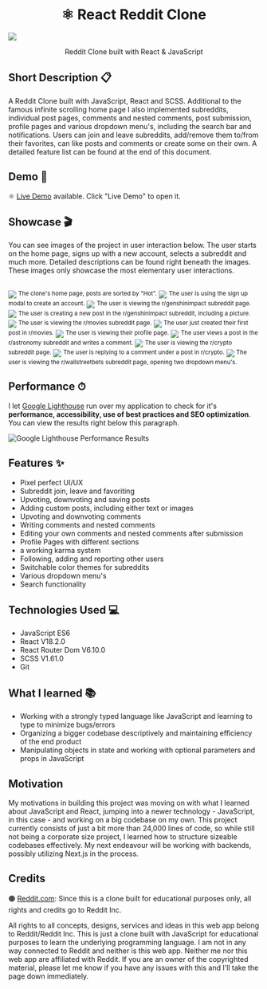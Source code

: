 <h1 align="center">⚛️ React Reddit Clone</h1>

![](/src/resources/images/banner.png)
<p align="center">
  Reddit Clone built with React &  JavaScript
</p>

## Short Description 📋
A Reddit Clone built with  JavaScript, React and SCSS. Additional to the famous infinite scrolling home page I also implemented subreddits, individual post pages, comments and nested comments, post submission, profile pages and various dropdown menu's, including the search bar and notifications. Users can join and leave subreddits, add/remove them to/from their favorites, can like posts and comments or create some on their own. A detailed feature list can be found at the end of this document.

## Demo 🔴
⚛️ [Live Demo](https://project-reddit-bb46e.web.app/) available. Click "Live Demo" to open it.

## Showcase 🎬
You can see images of the project in user interaction below. The user starts on the home page, signs up with a new account, selects a subreddit and much more. Detailed descriptions can be found right beneath the images. These images only showcase the most elementary user interactions. <br /> <br />

![](/src/resources/images/preview1.PNG)
<sup>The clone's home page, posts are sorted by "Hot".</sup>
![](/src/resources/images/preview2.PNG)
<sup>The user is using the sign up modal to create an account.</sup>
![](/src/resources/images/preview3.PNG)
<sup>The user is viewing the r/genshinimpact subreddit page.</sup>
![](/src/resources/images/preview4.PNG)
<sup>The user is creating a new post in the r/genshinimpact subreddit, including a picture.</sup>
![](/src/resources/images/preview5.PNG)
<sup>The user is viewing the r/movies subreddit page.</sup>
![](/src/resources/images/preview6.PNG)
<sup>The user just created their first post in r/movies.</sup>
![](/src/resources/images/preview7.PNG)
<sup>The user is viewing their profile page.</sup>
![](/src/resources/images/preview8.PNG)
<sup>The user views a post in the r/astronomy subreddit and writes a comment.</sup>
![](/src/resources/images/preview9.PNG)
<sup>The user is viewing the r/crypto subreddit page.</sup>
![](/src/resources/images/preview10.PNG)
<sup>The user is replying to a comment under a post in r/crypto.</sup>
![](/src/resources/images/preview11.PNG)
<sup>The user is viewing the r/wallstreetbets subreddit page, opening two dropdown menu's.</sup>

## Performance ⏱
I let [Google Lighthouse](https://chrome.google.com/webstore/detail/lighthouse/blipmdconlkpinefehnmjammfjpmpbjk?hl=de) run over my application to check for it's **performance, accessibility, use of best practices and SEO optimization**. You can view the results right below this paragraph.

![Google Lighthouse Performance Results](/src/resources/images/performance.png)

## Features ✨
- Pixel perfect UI/UX
- Subreddit join, leave and favoriting
- Upvoting, downvoting and saving posts
- Adding custom posts, including either text or images
- Upvoting and downvoting comments
- Writing comments and nested comments
- Editing your own comments and nested comments after submission
- Profile Pages with different sections
- a working karma system
- Following, adding and reporting other users
- Switchable color themes for subreddits
- Various dropdown menu's
- Search functionality

## Technologies Used 💻
- JavaScript ES6
- React V18.2.0
- React Router Dom V6.10.0
- SCSS V1.61.0
- Git

## What I learned 📚
- Working with a strongly typed language like JavaScript and learning to type to minimize bugs/errors
- Organizing a bigger codebase descriptively and maintaining efficiency of the end product
- Manipulating objects in state and working with optional parameters and props in JavaScript

## Motivation
My motivations in building this project was moving on with what I learned about JavaScript and React, jumping into a newer technology - JavaScript, in this case - and working on a big codebase on my own. This project currently consists of just a bit more than 24,000 lines of code, so while still not being a corporate size project, I learned how to structure sizeable codebases effectively. My next endeavour will be working with backends, possibly utilizing Next.js in the process.

## Credits
🟠 [Reddit.com](https://www.reddit.com/): Since this is a clone built for educational purposes only, all rights and credits go to Reddit Inc.

All rights to all concepts, designs, services and ideas in this web app belong to Reddit/Reddit Inc. This is just a clone built with JavaScript for educational purposes to learn the underlying programming language. I am not in any way connected to Reddit and neither is this web app. Neither me nor this web app are affiliated with Reddit. If you are an owner of the copyrighted material, please let me know if you have any issues with this and I'll take the page down immediately.
